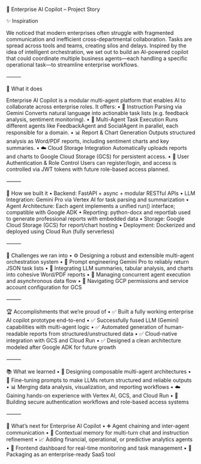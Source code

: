 🚀 Enterprise AI Copilot – Project Story

✨ Inspiration

We noticed that modern enterprises often struggle with fragmented communication and inefficient cross-departmental collaboration. Tasks are spread across tools and teams, creating silos and delays. Inspired by the idea of intelligent orchestration, we set out to build an AI-powered copilot that could coordinate multiple business agents—each handling a specific operational task—to streamline enterprise workflows.

⸻

🤖 What it does

Enterprise AI Copilot is a modular multi-agent platform that enables AI to collaborate across enterprise roles. It offers:
	•	🧠 Instruction Parsing via Gemini
Converts natural language into actionable task lists (e.g. feedback analysis, sentiment monitoring).
	•	👥 Multi-Agent Task Execution
Runs different agents like FeedbackAgent and SocialAgent in parallel, each responsible for a domain.
	•	📊 Report & Chart Generation
Outputs structured analysis as Word/PDF reports, including sentiment charts and key summaries.
	•	☁️ Cloud Storage Integration
Automatically uploads reports and charts to Google Cloud Storage (GCS) for persistent access.
	•	🔐 User Authentication & Role Control
Users can register/login, and access is controlled via JWT tokens with future role-based access planned.

⸻

🧱 How we built it
	•	Backend: FastAPI + async + modular RESTful APIs
	•	LLM Integration: Gemini Pro via Vertex AI for task parsing and summarization
	•	Agent Architecture: Each agent implements a unified run() interface; compatible with Google ADK
	•	Reporting: python-docx and reportlab used to generate professional reports with embedded data
	•	Storage: Google Cloud Storage (GCS) for report/chart hosting
	•	Deployment: Dockerized and deployed using Cloud Run (fully serverless)

⸻

🚧 Challenges we ran into
	•	⚙️ Designing a robust and extensible multi-agent orchestration system
	•	🔄 Prompt engineering Gemini Pro to reliably return JSON task lists
	•	📎 Integrating LLM summaries, tabular analysis, and charts into cohesive Word/PDF reports
	•	🧵 Managing concurrent agent execution and asynchronous data flow
	•	🔐 Navigating GCP permissions and service account configuration for GCS

⸻

🏆 Accomplishments that we’re proud of
	•	✅ Built a fully working enterprise AI copilot prototype end-to-end
	•	✅ Successfully fused LLM (Gemini) capabilities with multi-agent logic
	•	✅ Automated generation of human-readable reports from structured/unstructured data
	•	✅ Cloud-native integration with GCS and Cloud Run
	•	✅ Designed a clean architecture modeled after Google ADK for future growth

⸻

📚 What we learned
	•	🧠 Designing composable multi-agent architectures
	•	🧩 Fine-tuning prompts to make LLMs return structured and reliable outputs
	•	📊 Merging data analysis, visualization, and reporting workflows
	•	☁️ Gaining hands-on experience with Vertex AI, GCS, and Cloud Run
	•	🔐 Building secure authentication workflows and role-based access systems

⸻

🔮 What’s next for Enterprise AI Copilot
	•	➕ Agent chaining and inter-agent communication
	•	💬 Contextual memory for multi-turn chat and instruction refinement
	•	📈 Adding financial, operational, or predictive analytics agents
	•	🧭 Frontend dashboard for real-time monitoring and task management
	•	🚀 Packaging as an enterprise-ready SaaS tool
